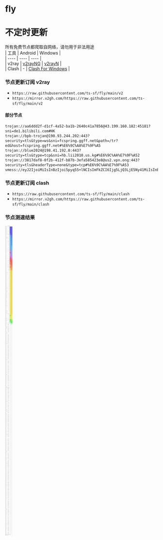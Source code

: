 # fly
# 不定时更新
所有免费节点都爬取自网络，请勿用于非法用途  
|  工具  | Android  | Windows  |  
|  ----  | ----   | ----  |  
| v2ray  | [v2rayNG](https://github.com/2dust/v2rayNG/releases) | [v2rayN](https://github.com/2dust/v2rayN/releases) |  
| Clash  | - | [Clash For Windows](https://github.com/2dust/clashN/releases) | 
  
### 节点更新订阅  v2ray
- `https://raw.githubusercontent.com/ts-sf/fly/main/v2`  
- `https://mirror.v2gh.com/https://raw.githubusercontent.com/ts-sf/fly/main/v2`  

#### 部分节点  
``` 
trojan://aa6ddd2f-d1cf-4a52-ba1b-2640c41a7856@43.199.160.182:45181?sni=de1.bilibili.com#HK
trojan://bpb-trojan@190.93.244.202:443?security=tls&type=ws&sni=fcspring.ggff.net&path=/tr?ed&host=fcspring.ggff.net#%E6%9C%AA%E7%9F%A5
trojan://blue2024@198.41.192.0:443?security=tls&type=tcp&sni=hb.lii2010.us.kg#%E6%9C%AA%E7%9F%A52
trojan://3817daf8-0f2b-412f-b87b-3efa585423e8@us2.vpn.ong:443?security=tls&headerType=none&type=tcp#%E6%9C%AA%E7%9F%A53
vmess://eyJ2IjoiMiIsInBzIjoi5pyq55+lNCIsImFkZCI6Ijg5LjQ3LjE5Ny41MiIsInBvcnQiOiIyMDI3IiwiaWQiOiIzNjk5ZDFhMS05Nzg2LTQzYjItYjEwYy05ZGNlMTMxNjBiODkiLCJhaWQiOiIwIiwic2N5IjoiYXV0byIsIm5ldCI6InRjcCIsInR5cGUiOiJodHRwIiwiaG9zdCI6InVwdHYuaXIiLCJwYXRoIjoiLyIsInRscyI6IiIsInNuaSI6IiIsInRlc3RfbmFtZSI6IjQifQ==
```
### 节点更新订阅  clash
- `https://raw.githubusercontent.com/ts-sf/fly/main/clash`  
- `https://mirror.v2gh.com/https://raw.githubusercontent.com/ts-sf/fly/main/clash`  

### 节点测速结果
![image](traffic.png)
